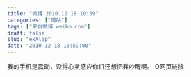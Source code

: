 ```yaml
---
title: "微博 2010.12.18 10:59"
categories: ["嘀咕"]
tags: ["来自微博 weibo.com"]
draft: false
slug: "exXlap"
date: "2010-12-18 10:59:00"
---
```


<p>我的手机是震动，没得心灵感应你们还想把我吵醒啊。 O网页链接 ​​​​</p>
